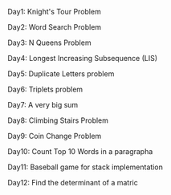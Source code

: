 
Day1: Knight's Tour Problem 

Day2: Word Search Problem

Day3: N Queens Problem

Day4: Longest Increasing Subsequence (LIS)

Day5: Duplicate Letters problem

Day6: Triplets problem

Day7: A very big sum

Day8: Climbing Stairs Problem

Day9: Coin Change Problem

Day10: Count Top 10 Words in a paragrapha

Day11: Baseball game for stack implementation

Day12: Find the determinant of a matric
